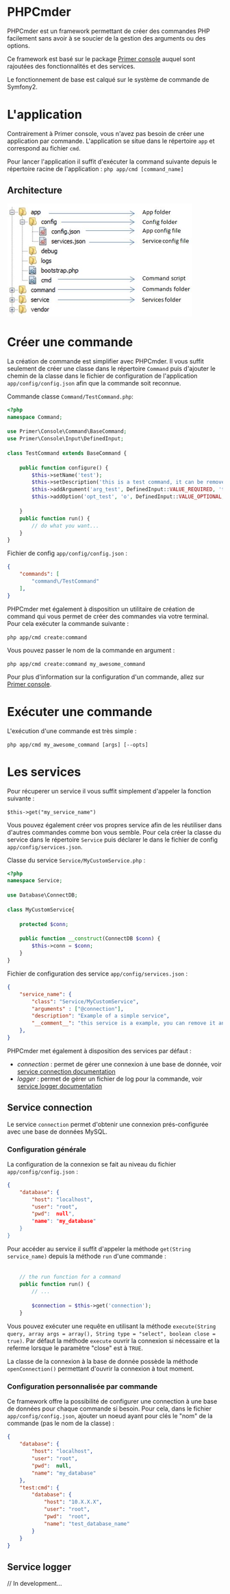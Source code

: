 # PHPCmder
PHPCmder est un framework permettant de créer des commandes PHP facilement sans avoir à se soucier de la gestion des arguments ou des options.

Ce framework est basé sur le package [Primer console](https://github.com/alex-phillips/Primer-Console) auquel sont rajoutées des fonctionnalités et des services.

Le fonctionnement de base est calqué sur le système de commande de Symfony2.

# L'application

Contrairement à Primer console, vous n'avez pas besoin de créer une application par commande. L'application se situe dans le répertoire `app` et correspond au fichier `cmd`.

Pour lancer l'application il suffit d'exécuter la command suivante depuis le répertoire racine de l'application : `php app/cmd [command_name]`

## Architecture

![archi_img](https://github.com/Decriptedk/PHPCmder/blob/master/archi_picture.JPG)

# Créer une commande

La création de commande est simplifier avec PHPCmder. Il vous suffit seulement de créer une classe dans le répertoire `Command` puis d'ajouter le chemin de la classe dans le fichier de configuration de l'application `app/config/config.json` afin que la commande soit reconnue.

Commande classe `Command/TestCommand.php`: 
```php
<?php
namespace Command;

use Primer\Console\Command\BaseCommand;
use Primer\Console\Input\DefinedInput;

class TestCommand extends BaseCommand {

    public function configure() {
        $this->setName('test');
        $this->setDescription('this is a test command, it can be remove.');
        $this->addArgument('arg_test', DefinedInput::VALUE_REQUIRED, 'this is a test argument');
        $this->addOption('opt_test', 'o', DefinedInput::VALUE_OPTIONAL, 'this is a test option', 'this is a test option');
        
    }
    public function run() {
        // do what you want...
    }
}
```
Fichier de config `app/config/config.json` :
```json
{
    "commands": [
        "command\/TestCommand"
    ],
}
```

PHPCmder met également à disposition un utilitaire de création de command qui vous permet de créer des commandes via votre terminal.
Pour cela exécuter la commande suivante :

`php app/cmd create:command`

Vous pouvez passer le nom de la commande en argument :

`php app/cmd create:command my_awesome_command`

Pour plus d'information sur la configuration d'un commande, allez sur [Primer console](https://github.com/alex-phillips/Primer-Console).

# Exécuter une commande

L'exécution d'une commande est très simple : 

`php app/cmd my_awesome_command [args] [--opts]`

# Les services

Pour récuperer un service il vous suffit simplement d'appeler la fonction suivante : 

`$this->get("my_service_name")`

Vous pouvez également créer vos propres service afin de les réutiliser dans d'autres commandes comme bon vous semble.
Pour cela créer la classe du service dans le répertoire `Service` puis déclarer le dans le fichier de config `app/config/services.json`.

Classe du service `Service/MyCustomService.php` :
```php
<?php
namespace Service;

use Database\ConnectDB;

class MyCustomService{
    
    protected $conn;
    
    public function __construct(ConnectDB $conn) {
        $this->conn = $conn;
    }
}
```

Fichier de configuration des service `app/config/services.json` :
```json
{
    "service_name": {
        "class": "Service/MyCustomService",
        "arguments" : ["@connection"],
        "description": "Example of a simple service",
        "__comment__": "this service is a example, you can remove it and 'Service/MyCustomService.php' file too."
    },
}
```

PHPCmder met également à disposition des services par défaut :

* _connection_ : permet de gérer une connexion à une base de donnée, voir [service connection documentation](http://todo.com)
* _logger_ : permet de gérer un fichier de log pour la commande, voir [service logger documentation](http://todo.com)

## Service connection

Le service `connection` permet d'obtenir une connexion prés-configurée avec une base de données MySQL.

### Configuration générale

La configuration de la connexion se fait au niveau du fichier `app/config/config.json` : 

```json
{
    "database": {
        "host": "localhost",
        "user": "root",
        "pwd":  null",
        "name": "my_database"
    }
}
```

Pour accéder au service il suffit d'appeler la méthode `get(String service_name)` depuis la méthode `run` d'une commande :
```php

    // the run function for a command
    public function run() {
        // ...

        $connection = $this->get('connection');
    }
```

Vous pouvez exécuter une requête en utilisant la méthode `execute(String query, array args = array(), String type = "select", boolean close = true)`.
Par défaut la méthode `execute` ouvrir la connexion si nécessaire et la referme lorsque le paramètre "close" est à `TRUE`.

La classe de la connexion à la base de donnée possède la méthode `openConnection()` permettant d'ouvrir la connexion à tout moment.

### Configuration personnalisée par commande

Ce framework offre la possibilité de configurer une connection à une base de données pour chaque commande si besoin.
Pour cela, dans le fichier `app/config/config.json`, ajouter un noeud ayant pour clés le "nom" de la commande (pas le nom de la classe) : 
```json
{
    "database": {
        "host": "localhost",
        "user": "root",
        "pwd":  null,
        "name": "my_database"
    },
    "test:cmd": {
        "database": {
            "host": "10.X.X.X",
            "user": "root",
            "pwd":  "root",
            "name": "test_database_name"
        }
    }
}
```

## Service logger

// In development...